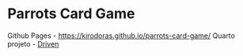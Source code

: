# Parrots Card Game
Github Pages - https://kirodoras.github.io/parrots-card-game/
Quarto projeto - [Driven](https://www.driven.com.br/)
